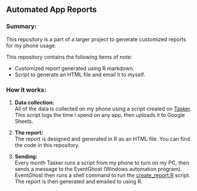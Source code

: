 Automated App Reports
---------------------

### Summary:

This repository is a part of a larger project to generate customized
reports for my phone usage.

This repository contains the following items of note:

-   Customized report generated using R markdown.
-   Script to generate an HTML file and email it to myself.

### How it works:

1.  **Data collection:**  
    All of the data is collected on my phone using a script created on
    [Tasker](https://play.google.com/store/apps/details?id=net.dinglisch.android.taskerm&hl=en).
    This script logs the time I spend on any app, then uploads it to
    Google Sheets.

2.  **The report:**  
    The report is designed and generated in R as an HTML file. You can
    find the code in this repository.

3.  **Sending:**  
    Every month Tasker runs a script from my phone to turn on my PC,
    then sends a message to the EventGhost (Windows automation program).
    EventGhost then runs a shell command to run the
    [create\_report.R](https://github.com/visuelledata/AppReports/blob/master/create_report.R)
    script. The report is then generated and emailed to using R.
